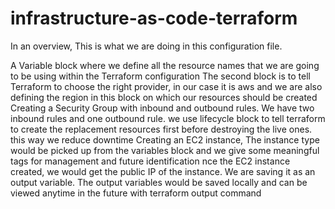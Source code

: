 # infrastructure-as-code-terraform

In an overview, This is what we are doing in this configuration file.
 
 A Variable block where we define all the resource names that we are going to be using within the Terraform configuration
The second block is to tell Terraform to choose the right provider, in our case it is aws and we are also defining the region in this block on which our resources should be created
Creating a Security Group with inbound and outbound rules. We have two inbound rules and one outbound rule. we use lifecycle block to tell terraform to create the replacement resources first before destroying the live ones. this way we reduce downtime
Creating an EC2 instance, The instance type would be picked up from the variables block and we give some meaningful tags for management and future identification
nce the EC2 instance created, we would get the public IP of the instance. We are saving it as an output variable. The output variables would be saved locally and can be viewed anytime in the future with terraform output command
